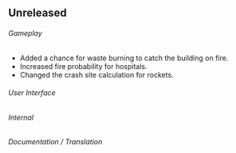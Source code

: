 ## Unreleased

###### Gameplay
- Added a chance for waste burning to catch the building on fire.
- Increased fire probability for hospitals.
- Changed the crash site calculation for rockets.

###### User Interface

###### Internal

###### Documentation / Translation
